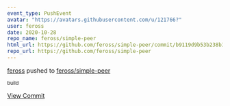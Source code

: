 ```yaml
---
event_type: PushEvent
avatar: "https://avatars.githubusercontent.com/u/121766?"
user: feross
date: 2020-10-28
repo_name: feross/simple-peer
html_url: https://github.com/feross/simple-peer/commit/b9119d9b53b238b1d895ac60676401562a9038e9
repo_url: https://github.com/feross/simple-peer
---
```


<a href='https://github.com/feross' target='_blank'>feross</a> pushed to <a href='https://github.com/feross/simple-peer' target='_blank'>feross/simple-peer</a>

<small>build</small>

<a href='https://github.com/feross/simple-peer/commit/b9119d9b53b238b1d895ac60676401562a9038e9' target='_blank'>View Commit</a>